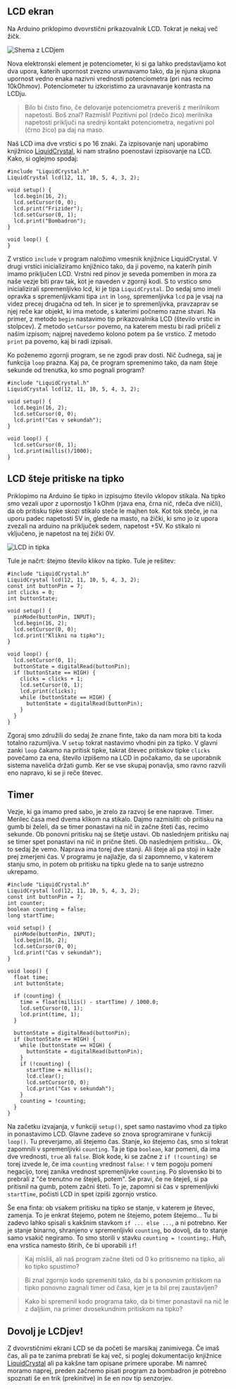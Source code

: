 ## LCD ekran

Na Arduino priklopimo dvovrstični prikazovalnik LCD. Tokrat je nekaj več žičk. 

![Shema z LCDjem](images/lcd.jpg)

Nova elektronski element je potenciometer, ki si ga lahko predstavljamo kot dva upora, katerih upornost zvezno uravnavamo tako, da je njuna skupna upornost vedno enaka nazivni vrednosti potenciometra (pri nas recimo 10kOhmov). Potenciometer tu izkoristimo za uravnavanje kontrasta na LCDju.

> Bilo bi čisto fino, če delovanje potenciometra preveriš z merilnikom napetosti. Boš znal? Razmisli! Pozitivni pol (rdečo žico) merilnika napetosti priključi na srednji kontakt potenciometra, negativni pol (črno žico) pa daj na maso.

Naš LCD ima dve vrstici s po 16 znaki. Za izpisovanje nanj uporabimo knjižnico [LiquidCrystal](https://www.arduino.cc/en/Reference/LiquidCrystal), ki nam strašno poenostavi izpisovanje na LCD. Kako, si oglejmo spodaj:

    #include "LiquidCrystal.h"
    LiquidCrystal lcd(12, 11, 10, 5, 4, 3, 2);
     
    void setup() {
      lcd.begin(16, 2);
      lcd.setCursor(0, 0);
      lcd.print("Frizider");
      lcd.setCursor(0, 1);
      lcd.print("Bombadron");
    }
     
    void loop() {
    }

Z vrstico `include` v program naložimo vmesnik knjižnice LiquidCrystal. V drugi vrstici inicializiramo knjižnico tako, da ji povemo, na katerih pinih imamo priključen LCD. Vrstni red pinov je seveda pomemben in mora za naše vezje biti prav tak, kot je naveden v zgornji kodi. S to vrstico smo inicializirali spremenljivko lcd, ki je tipa `LiquidCrystal`. Do sedaj smo imeli opravka s spremenljivkami tipa `int` in `long`, spremenljivka `lcd` pa je vsaj na videz precej drugačna od teh. In sicer je to spremenljivka, pravzaprav se njej reče kar objekt, ki ima metode, s katerimi počnemo razne stvari. Na primer, z metodo `begin` nastavimo tip prikazovalnika LCD (število vrstic in stolpcev). Z metodo `setCursor` povemo, na katerem mestu bi radi pričeli z našim izpisom; najprej navedemo kolono potem pa še vrstico. Z metodo `print` pa povemo, kaj bi radi izpisali.

Ko poženemo zgornji program, se ne zgodi prav dosti. Nič čudnega, saj je funkcija `loop` prazna. Kaj pa, če program spremenimo tako, da nam šteje sekunde od trenutka, ko smo pognali program?

    #include "LiquidCrystal.h"
    LiquidCrystal lcd(12, 11, 10, 5, 4, 3, 2);
     
    void setup() {
      lcd.begin(16, 2);
      lcd.setCursor(0, 0);
      lcd.print("Cas v sekundah");
    }
     
    void loop() {
      lcd.setCursor(0, 1);
      lcd.print(millis()/1000);
    }

## LCD šteje pritiske na tipko

Priklopimo na Arduino še tipko in izpisujmo število vklopov stikala. Na tipko smo vezali upor z upornostjo 1 kOhm (rjava ena, črna nič, rdeča dve ničli), da ob pritisku tipke skozi stikalo steče le majhen tok. Kot tok steče, je na uporu padec napetosti 5V in, glede na masto, na žički, ki smo jo iz upora zvezali na arduino na priključek sedem, napetost +5V. Ko stikalo ni vključeno, je napetost na tej žički 0V.

![LCD in tipka](images/lcd-tipka.jpg)

Tule je načrt: štejmo število klikov na tipko. Tule je rešitev:

    #include "LiquidCrystal.h"
    LiquidCrystal lcd(12, 11, 10, 5, 4, 3, 2);
    const int buttonPin = 7;
    int clicks = 0;
    int buttonState;

    void setup() {
      pinMode(buttonPin, INPUT);
      lcd.begin(16, 2);
      lcd.setCursor(0, 0);
      lcd.print("Klikni na tipko");
    }
     
    void loop() {
      lcd.setCursor(0, 1);
      buttonState = digitalRead(buttonPin);
      if (buttonState == HIGH) {
        clicks = clicks + 1;
        lcd.setCursor(0, 1);
        lcd.print(clicks);
        while (buttonState == HIGH) {
          buttonState = digitalRead(buttonPin);
        }
      }
    }

Zgoraj smo združili do sedaj že znane finte, tako da nam mora biti ta koda totalno razumljiva. V `setup` tokrat nastavimo vhodni pin za tipko. V glavni zanki `loop` čakamo na pritisk tipke, takrat števec pritiskov tipke `clicks` povečamo za ena, število izpišemo na LCD in počakamo, da se uporabnik sistema naveliča držati gumb. Ker se vse skupaj ponavlja, smo ravno razvili eno napravo, ki se ji reče števec.

## Timer

Vezje, ki ga imamo pred sabo, je zrelo za razvoj še ene naprave. Timer. Merilec časa med dvema klikom na stikalo. Dajmo razmisliti: ob pritisku na gumb bi želeli, da se timer ponastavi na nič in začne šteti čas, recimo sekunde. Ob ponovni pritisku naj se štetje ustavi. Ob naslednjem pritisku naj se timer spet ponastavi na nič in prične šteti. Ob naslednjem pritisku... Ok, to sedaj že vemo. Naprava ima torej dve stanji. Ali šteje ali pa stoji in kaže prej zmerjeni čas. V programu je najlažje, da si zapomnemo, v katerem stanju smo, in potem ob pritisku na tipku glede na to sanje ustrezno ukrepamo.

    #include "LiquidCrystal.h"
    LiquidCrystal lcd(12, 11, 10, 5, 4, 3, 2);
    const int buttonPin = 7;
    int counter;
    boolean counting = false;
    long startTime;

    void setup() {
      pinMode(buttonPin, INPUT);
      lcd.begin(16, 2);
      lcd.setCursor(0, 0);
      lcd.print("Cas v sekundah");
    }
     
    void loop() {
      float time;
      int buttonState;
      
      if (counting) {
        time = float(millis() - startTime) / 1000.0;
        lcd.setCursor(0, 1);
        lcd.print(time, 1);
      }
      
      buttonState = digitalRead(buttonPin);
      if (buttonState == HIGH) {
        while (buttonState == HIGH) {
          buttonState = digitalRead(buttonPin);
        }
        if (!counting) {
          startTime = millis();
          lcd.clear();
          lcd.setCursor(0, 0);
          lcd.print("Cas v sekundah");
        }
        counting = !counting;
      }
    }

Na začetku izvajanja, v funkciji `setup()`, spet samo nastavimo vhod za tipko in ponastavimo LCD. Glavne zadeve so znova sprogramirane v funkciji `loop()`. Tu preverjamo, ali štejemo čas. Stanje, ko štejemo čas, smo si tokrat zapomnili v spremenljivki `counting`. Ta je tipa `boolean`, kar pomeni, da ima dve vrednosti, `true` ali `false`. Blok kode, ki se začne z `if (!counting)` se torej izvede le, če ima `counting` vrednost `false`: `!` v tem pogoju pomeni negacijo, torej zanika vrednost spremenljivke `counting`. Po slovensko bi to prebrali z "če trenutno ne šteješ, potem". Se pravi, če ne šteješ, si pa pritisnil na gumb, potem začni šteti. To je, zapomni si čas v spremenljivki `startTime`, počisti LCD in spet izpiši zgornjo vrstico.

Še ena finta: ob vsakem pritisku na tipko se stanje, v katerem je števec, zamenja. To je enkrat štejemo, potem ne štejemo, potem štejemo... Tu bi zadevo lahko spisali s kakšnim stavkom `if ... else ...`, a ni potrebno. Ker je stanje binarno, shranjeno v spremenljivki `counting`, bo dovolj, da to stanje samo vsakič negiramo. To smo storili v stavku `counting = !counting;`. Huh, ena vrstica namesto štirih, če bi uporabili `if`!

> Kaj misliš, ali naš program začne šteti od 0 ko pritisnemo na tipko, ali ko tipko spustimo?

> Bi znal zgornjo kodo spremeniti tako, da bi s ponovnim pritiskom na tipko ponovno zagnali timer od časa, kjer je ta bil prej zaustavljen?

> Kako bi spremenil kodo programa tako, da bi timer ponastavil na nič le z daljšim, na primer dvosekundnim pritiskom na tipko?

## Dovolj je LCDjev!

Z dvovrstičnimi ekrani LCD se da početi še marsikaj zanimivega. Če imaš čas, ali pa te zanima prebrati še kaj več, si poglej dokumentacijo knjižnice [LiquidCrystal](https://www.arduino.cc/en/Reference/LiquidCrystal) ali pa kakšne tam opisane primere uporabe. Mi namreč moramo naprej, preden začnemo pisati program za bombadron je potrebno spoznati še en trik (prekinitve) in še en nov tip senzorjev.